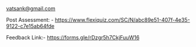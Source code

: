 vatsank@gmail.com


 

Post Assessment: -  https://www.flexiquiz.com/SC/N/abc89e51-407f-4e35-9122-c7e15ab64fde

 

Feedback Link:-  https://forms.gle/rDzgr5h7CkjFuuW16

